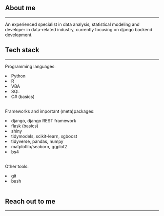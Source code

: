 ## About me

---

An experienced specialist in data analysis, statistical modeling and developer in data-related industry, currently focusing on django backend development.

## Tech stack

---

Programming languages:
<li> Python </li>
<li> R </li>
<li> VBA </li>
<li> SQL </li>
<li> C# (basics) </li>
<br>

Frameworks and important (meta)packages:
<li> django, django REST framework </li>
<li> flask (basics) </li>
<li> shiny </li>
<li> tidymodels, scikit-learn, xgboost </li>
<li> tidyverse, pandas, numpy </li>
<li> matplotlib/seaborn, ggplot2 </li>
<li> bs4 </li>
<br>

Other tools:
<li> git </li>
<li> bash </li>
<br>

## Reach out to me

---
